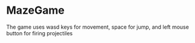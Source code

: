 # MazeGame

The game uses wasd keys for movement, space for jump, and left mouse button for firing projectiles
